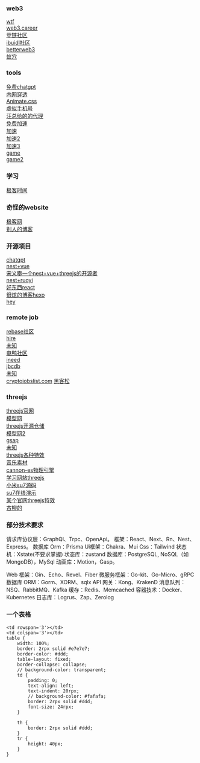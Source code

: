 ### web3
[wtf](https://wtf.academy/) </br>
[web3.career](https://web3.career/)</br>
[登链社区](https://learnblockchain.cn/)</br>
[ibuidl社区](https://blog.ibuidl.org/en)</br>
[betterweb3](https://abetterweb3.notion.site/abetterweb3-7ce334dcf8524cb79a5894bdd784ddb4)</br>
[蚁穴](https://antcave.club/)</br>


### tools
[免费chatgpt](https://x.aichatos8.cn/#/chat/1698143021033)</br>
[内网穿透](https://natapp.cn/member/dashborad)</br>
[Animate.css](https://animate.style/)</br>
[虚拟手机号](https://sms-activate.org/cn/freePrice#activation)</br>
[汪总给的的代理](https://github.com/FelisCatus/SwitchyOmega/wiki/GFWList)</br>
[免费加速](https://microsoftedge.microsoft.com/addons/detail/hoxx-vpn-proxy/mmkgibaofkehmmnbcfleonelhenlgcbc?hl=zh-CN)</br>
[加速](https://dala.craftedbygc.com/)</br>
[加速2](https://yyoos.to/)</br>
[加速3](https://pkhub.net/)</br>
[game](https://f95zone.to/)</br>
[game2](https://vam.beixi.top/)</br>

### 学习
[极客时间](https://time.geekbang.org/ )</br>
### 奇怪的website
[极客网](https://news.fromgeek.com/)</br>
[别人的博客](https://strikefreedom.top/archives/pipe-pool-for-splice-in-go)</br>
### 开源项目
[chatgpt](https://github.com/Chanzhaoyu/chatgpt-web?tab=readme-ov-file#introduction)</br>
[nest+vue](https://github.com/zclzone/vue-naive-admin?tab=readme-ov-file)</br>
[宋义攀一个nest+vue+threejs的开源者](https://gitee.com/songyipantest/)</br>
[nest+ruoyi](https://github.com/taozhi1010/nest-admin)</br>
[好东西react](https://github.com/hepengwei)</br>
[很炫的博客hexo](https://github.com/shw2018/hexo-blog-fly)<br/>
[hey](https://github.com/heyxyz/hey?tab=readme-ov-file)

### remote job
[rebase社区](https://github.com/rebase-network/who-is-hiring?tab=readme-ov-file)</br>
[hire](https://hiring.cafe/)</br>
[未知](https://www.techjobasia.com/zh-Hans)</br>
[电鸭社区](https://eleduck.com/)</br>
[ineed](https://hk.indeed.com/)</br>
[jbcdb](https://hk.jobsdb.com/)</br>
[未知](https://www.jobs.femalefactor.global/)</br>
[cryptojobslist.com](https://cryptojobslist.com/)
[黑客松](https://ethglobal.com/)

### threejs
[threejs官网](https://threejs.org/)</br>
[模型网](https://www.poliigon.com/texture/old-wooden-slate-shingle-roof-texture/7834  )</br>
[threejs开源仓储](https://github.com/anyone-yuren/degital-twin-3d)</br>
[模型网2](https://3dtextures.me/)</br>
[gsap]()</br>
[未知](https://labs.lusion.co/)</br>
[threejs各种特效](https://github.com/xiaolidan00/my-earth)</br>
[音乐素材](https://www.aigei.com/)</br>
[cannon-es物理引擎]()</br>
[学习网站threejs](https://three.ucalendar.cn/)</br>
[小米su7源码](https://github.com/alphardex )</br>
[su7在线演示](https://gamemcu.com/su7/)</br>
[某个官网threejs特效](https://dala.craftedbygc.com/)</br>
[古柳的](https://codepen.io/collection/pgYoom)
### 部分技术要求
请求库协议层：GraphQl、Trpc、OpenApi。 
框架：React、Next、Rn、Nest、Express。 
数据库 Orm：Prisma 
Ui框架：Chakra、Mui 
Css：Tailwind 
状态机：Xstate(不要求掌握) 
状态库：zustand 
数据库：PostgreSQL, NoSQL（如MongoDB），MySql 
动画库：Motion，Gasp。

Web 框架：Gin、Echo、Revel、Fiber 
微服务框架：Go-kit、Go-Micro、gRPC 
数据库 ORM：Gorm、XORM、sqlx 
API 网关：Kong、KrakenD 
消息队列：NSQ、RabbitMQ、Kafka 
缓存：Redis、Memcached 
容器技术：Docker、Kubernetes 
日志库：Logrus、Zap、Zerolog
### 一个表格
```
<td rowspan='3'></td>
<td colspan='3'></td>
table {
	width: 100%;
	border: 2rpx solid #e7e7e7;
	border-color: #ddd;
	table-layout: fixed;
	border-collapse: collapse;
	// background-color: transparent;	
	td {	
		padding: 0;
		text-align: left;
		text-indent: 20rpx;
		// background-color: #fafafa;
		border: 2rpx solid #ddd;
		font-size: 24rpx;
	}

	th {
		border: 2rpx solid #ddd;
	}
	tr {
		height: 40px;
	}
}

```

